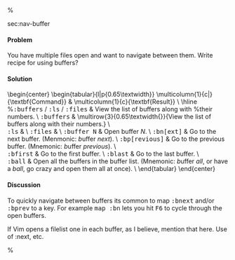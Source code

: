 %

<span class="label">sec:nav-buffer</span>

<h4>Problem</h4>

You have multiple files open and want to navigate between them.
<span class="todo">Write recipe for using buffers?</span>

<h4>Solution</h4>

\begin{center}
\begin{tabular}{l|p{0.65\textwidth}}
\multicolumn{1}{c|}{\textbf{Command}} & \multicolumn{1}{c}{\textbf{Result}} \\
\hline
%<tt>:buffers</tt> / <tt>:ls</tt> / <tt>:files</tt> & View the list of buffers along with
%their numbers.                                                       \\
<tt>:buffers</tt>                    &  \multirow{3}{0.65\textwidth{}}{View the list of
buffers along with their numbers.} \\         
<tt>:ls</tt>                         & \\
<tt>:files</tt>                      & \\
<tt>:buffer N</tt>                   & Open buffer <i>N</i>.                       \\ 
<tt>:bn[ext]</tt>                    & Go to the next buffer. (Menmonic: 
<i>b</i>uffer <i>next</i>).                                                \\
<tt>:bp[revious]</tt>                & Go to the previous buffer. 
(Mnemonic: <i>b</i>uffer <i>previous</i>).                                 \\  
<tt>:bfirst</tt>                     & Go to the first buffer.              \\
<tt>:blast</tt>                      & Go to the last buffer.               \\  
<tt>:ball</tt>                       & Open all the buffers in the buffer 
list. (Mnemonic: <i>b</i>uffer <i>all</i>, or have a <i>ball</i>, go crazy and
 open them all at once).                                             \\
\end{tabular}
\end{center}

<h4>Discussion</h4>

To quickly navigate between buffers its common to map <tt>:bnext</tt> and/or
<tt>:bprev</tt> to a key. For example <tt>map <F6> :bn<CR></tt> lets you hit
<tt>F6</tt> to cycle through the open buffers.

<span class="todo">If Vim opens a filelist one in each buffer, as I believe, mention that
here. Use of :next, etc.</span>

%
